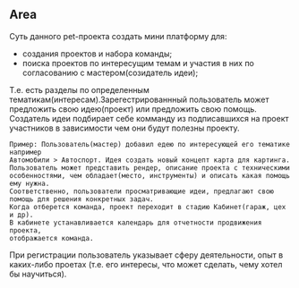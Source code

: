 ## Area
Суть данного pet-проекта создать мини платформу для:
* создания проектов и набора команды;
* поиска проектов по интересущим темам и участия в них по согласованию с мастером(созидатель идеи);




Т.е. есть разделы по определенным тематикам(интересам).Зарегестрированнный пользователь может предложить свою 
идею(проект) или предложить свою помощь. Создатель идеи подбирает себе комманду из подписавшихся на проект участников 
в зависимости чем они будут полезны проекту. 

	Пример: Пользователь(мастер) добавил едею по интересующей его тематике например    
    Автомобили > Автоспорт. Идея создать новый концепт карта для картинга. 
    Пользователь может представить рендер, описание проекта с техническими 
    особенностями, чем обладает(место, инструменты) и описать какая помощь ему нужна.
    Соответственно, пользователи просматривающие идеи, предлагают свою помощь для решения конкретных задач.
    Когда отберется команда, проект переходит в стадию Кабинет(гараж, цех и др).
    В кабинете устанавливается календарь для отчетности продвижения проекта,
    отображается команда.

При регистрации пользователь указывает сферу деятельности, опыт в каких-либо проетах
(т.е. его интересы, что может сделать, чему хотел бы научиться).

